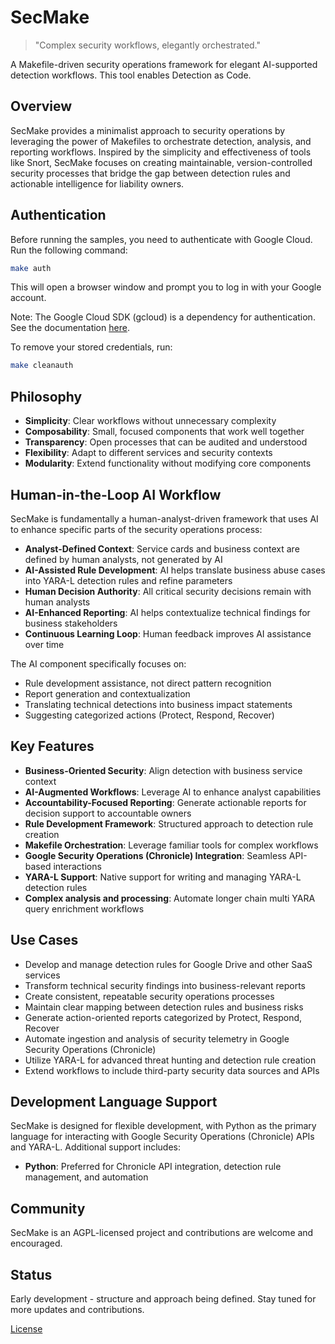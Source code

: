 # SecMake

> "Complex security workflows, elegantly orchestrated."

A Makefile-driven security operations framework for elegant AI-supported detection workflows. This tool enables Detection as Code.

## Overview

SecMake provides a minimalist approach to security operations by leveraging the power of Makefiles to orchestrate detection, analysis, and reporting workflows. Inspired by the simplicity and effectiveness of tools like Snort, SecMake focuses on creating maintainable, version-controlled security processes that bridge the gap between detection rules and actionable intelligence for liability owners.

## Authentication

Before running the samples, you need to authenticate with Google Cloud. Run the following command:

```bash
make auth
```

This will open a browser window and prompt you to log in with your Google account.

Note: The Google Cloud SDK (gcloud) is a dependency for authentication. See the documentation [here](https://cloud.google.com/sdk/docs/install).

To remove your stored credentials, run:

```bash
make cleanauth
```

## Philosophy

- **Simplicity**: Clear workflows without unnecessary complexity
- **Composability**: Small, focused components that work well together
- **Transparency**: Open processes that can be audited and understood
- **Flexibility**: Adapt to different services and security contexts
- **Modularity**: Extend functionality without modifying core components

## Human-in-the-Loop AI Workflow

SecMake is fundamentally a human-analyst-driven framework that uses AI to enhance specific parts of the security operations process:

- **Analyst-Defined Context**: Service cards and business context are defined by human analysts, not generated by AI
- **AI-Assisted Rule Development**: AI helps translate business abuse cases into YARA-L detection rules and refine parameters
- **Human Decision Authority**: All critical security decisions remain with human analysts
- **AI-Enhanced Reporting**: AI helps contextualize technical findings for business stakeholders
- **Continuous Learning Loop**: Human feedback improves AI assistance over time

The AI component specifically focuses on:
- Rule development assistance, not direct pattern recognition
- Report generation and contextualization
- Translating technical detections into business impact statements
- Suggesting categorized actions (Protect, Respond, Recover)

## Key Features

- **Business-Oriented Security**: Align detection with business service context
- **AI-Augmented Workflows**: Leverage AI to enhance analyst capabilities
- **Accountability-Focused Reporting**: Generate actionable reports for decision support to accountable owners 
- **Rule Development Framework**: Structured approach to detection rule creation
- **Makefile Orchestration**: Leverage familiar tools for complex workflows
- **Google Security Operations (Chronicle) Integration**: Seamless API-based interactions
- **YARA-L Support**: Native support for writing and managing YARA-L detection rules
- **Complex analysis and processing**: Automate longer chain multi YARA query enrichment workflows

## Use Cases

- Develop and manage detection rules for Google Drive and other SaaS services
- Transform technical security findings into business-relevant reports
- Create consistent, repeatable security operations processes
- Maintain clear mapping between detection rules and business risks
- Generate action-oriented reports categorized by Protect, Respond, Recover
- Automate ingestion and analysis of security telemetry in Google Security Operations (Chronicle)
- Utilize YARA-L for advanced threat hunting and detection rule creation
- Extend workflows to include third-party security data sources and APIs

## Development Language Support

SecMake is designed for flexible development, with Python as the primary language for interacting with Google Security Operations (Chronicle) APIs and YARA-L. Additional support includes:

- **Python**: Preferred for Chronicle API integration, detection rule management, and automation

## Community

SecMake is an AGPL-licensed project and contributions are welcome and encouraged.

## Status

Early development - structure and approach being defined. Stay tuned for more updates and contributions.

[License](LICENSE)